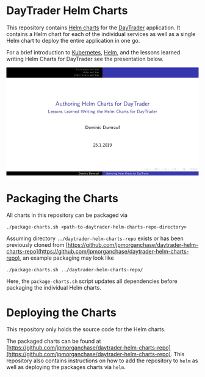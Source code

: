 # DayTrader Helm Charts

This repository contains [Helm charts](https://github.com/helm/helm) for the [DayTrader](https://github.com/jpmorganchase/daytrader-example-webrepo) application. It contains a Helm chart for each of the individual services as well as a single Helm chart to deploy the entire application in one go.

For a brief introduction to [Kubernetes](https://kubernetes.io/), [Helm](https://helm.sh/), and the lessons learned writing Helm Charts for DayTrader see the presentation below.
<p align="center">
  <a href="Helm.pdf"><img alt="Authoring Helm Charts for DayTrader - Lessons Learned Writing the Helm Charts for DayTrader" src="Helm.jpg"/></a>
</p>


# Packaging the Charts

All charts in this repository can be packaged via

```
./package-charts.sh <path-to-daytrader-helm-charts-repo-directory>
```

Assuming directory `../daytrader-helm-charts-repo` exists or has been previously cloned from [https://github.com/jpmorganchase/daytrader-helm-charts-repo](https://github.com/jpmorganchase/daytrader-helm-charts-repo), an example packaging may look like

```
./package-charts.sh ../daytrader-helm-charts-repo/
```

Here, the `package-charts.sh` script updates all dependencies before packaging the individual Helm charts.


# Deploying the Charts

This repository only holds the source code for the Helm charts.

The packaged charts can be found at [https://github.com/jpmorganchase/daytrader-helm-charts-repo](https://github.com/jpmorganchase/daytrader-helm-charts-repo). This repository also contains instructions on how to add the repository to `helm` as well as deploying the packages charts via `helm`.
